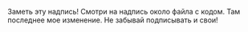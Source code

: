 Заметь эту надпись!
Смотри на надпись около файла с кодом. Там последнее мое изменение. Не забывай подписывать и свои!
